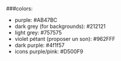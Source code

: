 ###colors:
* purple: #AB47BC
* dark grey (for backgrounds): #212121
* light grey: #757575
* violet pétant (proposer un son): #962FFF
* dark purple: #4f1f57
* icons purple/pink: #D500F9 